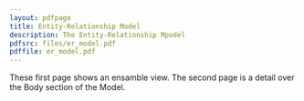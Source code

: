 ```yaml
---
layout: pdfpage
title: Entity-Relationship Model
description: The Entity-Relationship Mpodel
pdfsrc: files/er_model.pdf
pdffile: er_model.pdf
---
```


These first page shows an ensamble view. The second page is a detail over the Body section of the Model.


    
